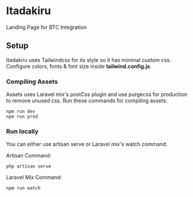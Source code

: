 # Itadakiru

Landing Page for BTC Integration

## Setup
Itadakiru uses Tailwindcss for its style so it has minimal custom css. Configure colors, fonts & font size inside **tailwind.config.js**.

### Compiling Assets
Assets uses Laravel mix's postCss plugin and use purgecss for production to remove unused css. Run these commands for compiling assets:
```
npm run dev  
npm run prod
```

### Run locally
You can either use artisan serve or Laravel mix's watch command.

Artisan Command:
```
php artisan serve
```

Laravel Mix Command:
```
npm run watch
```